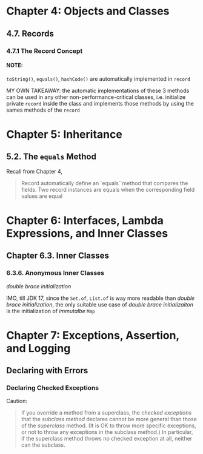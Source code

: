 # Chapter 4: Objects and Classes
## 4.7. Records
### 4.7.1 The Record Concept
#### NOTE:
`toString()`, `equals()`, `hashCode()` are automatically implemented in `record`

MY OWN TAKEAWAY: the automatic implementations of these 3 methods can be used in any other non-performance-critical classes, i.e. initialize private `record` inside the class and implements those methods by using the sames methods of the `record`

# Chapter 5: Inheritance
## 5.2. The `equals` Method
Recall from Chapter 4, 

> Record automatically define an `equals``method that compares the fields. Two record instances are equals when the corresponding field values are equal

# Chapter 6: Interfaces, Lambda Expressions, and Inner Classes
## Chapter 6.3. Inner Classes
### 6.3.6. Anonymous Inner Classes
*double brace initialization*

IMO, till JDK 17, since the `Set.of`, `List.of` is way more readable than *double brace initialization*, the only suitable use case of *double brace initializaiton* is the initialization of *immutalbe* `Map`

# Chapter 7: Exceptions, Assertion, and Logging
## Declaring with Errors
### Declaring Checked Exceptions

Caution:

> If you override a method from a superclass, the *checked exceptions* that the *subclass method* declares cannot be more general than those of the *superclass* method. (It is OK to throw more specific exceptions, or not to throw any exceptions in the subclass method.) In particular, if the superclass method throws no checked exception at all, neither can the subclass. 

